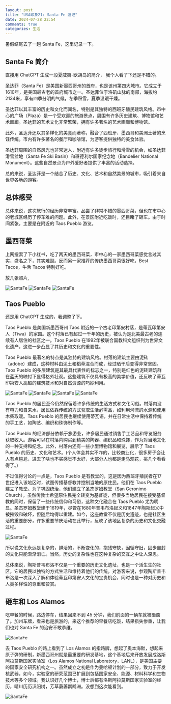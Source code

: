 ```yaml
---
layout: post
title: "USA印象21: Santa Fe 游记"
date: 2024-07-28 22:54
comments: true
categories: 生活
---
```


暑假结尾去了一趟 Santa Fe，这里记录一下。

<!--more-->

## Santa Fe 简介

直接用 ChatGPT 生成一段夏威夷-欧胡岛的简介， 我个人看了下还是不错的。

圣达菲（Santa Fe）是美国新墨西哥州的首府，也是该州第四大城市。它成立于1610年，是美国最古老的首府城市之一。圣达菲位于洛矶山脉的南部，海拔约2134米，享有四季分明的气候，冬季积雪，夏季温暖干燥。

圣达菲以其丰富的历史和文化而闻名，特别是其独特的西班牙殖民建筑风格。市中心的广场（Plaza）是一个受欢迎的旅游景点，周围有许多历史建筑、博物馆和艺术画廊。圣达菲的艺术文化非常繁荣，拥有许多著名的艺术画廊和博物馆。

此外，圣达菲还以其多样化的美食而著称，融合了西班牙、墨西哥和美洲土著的烹饪传统。市内有许多著名的餐厅和咖啡馆，为游客提供独特的美食体验。

圣达菲周围的自然风光也非常迷人，附近有许多徒步旅行和滑雪的机会，如圣达菲滑雪盆地（Santa Fe Ski Basin）和班德利尔国家纪念地（Bandelier National Monument）。这些自然景点为户外爱好者提供了丰富的活动选择。

总的来说，圣达菲是一个结合了历史、文化、艺术和自然美景的城市，吸引着来自世界各地的游客。

## 总体感受

总体来说，这次旅行的经历非常丰富。品尝了非常不错的墨西哥菜，但也在市中心的老城区经历了停车难的问题。此外，在景区附近吃饭时，还目睹了砸车。由于时间紧张，主要是在附近的 Taos Pueblo 游览。

## 墨西哥菜

上网搜索了下小红书，吃了两天的墨西哥菜，市中心的一家墨西哥菜感觉言过其实，盛名之下，其实难副。反而另一家推荐的传统墨西哥菜很好吃，Best Tacos，牛舌 Tacos 特别好吃。

放几张照片,

![SantaFe](/images/SantaFe/food1.jpeg)
![SantaFe](/images/SantaFe/food2.jpeg)
![SantaFe](/images/SantaFe/food3.jpeg)

## Taos Pueblo

还是用 ChatGPT 生成的，我调整了下。

Taos Pueblo 是美国新墨西哥州 Taos 附近的一个古老印第安村落，是蒂瓦印第安人（Tiwa）的家园。这个村落已有超过一千年的历史，被认为是北美最古老的连续有人居住的社区之一。Taos Pueblo 在1992年被联合国教科文组织列为世界文化遗产，这进一步凸显了其历史和文化的重要性。

Taos Pueblo 最著名的特点是其独特的建筑风格。村落的建筑主要由泥砖（adobe）建成，这种材料由泥土和稻草混合而成，经过晒干后变得非常坚固。Taos Pueblo 的多层建筑是其最具代表性的标志之一，特别是红色的泥砖建筑群在蓝天的映衬下显得格外壮观。这些建筑不仅具有极高的美学价值，还反映了蒂瓦印第安人高超的建筑技术和对自然资源的巧妙利用。

![SantaFe](/images/SantaFe/TaosPueblo2.jpeg)
![SantaFe](/images/SantaFe/TaosPueblo3.jpeg)
![SantaFe](/images/SantaFe/TaosPueblo4.jpeg)
![SantaFe](/images/SantaFe/TaosPueblo4.jpeg)

Taos Pueblo 的居民至今仍然保留着许多传统的生活方式和文化习俗。村落内没有电力和自来水，居民依靠传统的方式获取生活必需品，如利用河流的水源和使用木柴取暖。Taos Pueblo 的居民也继续使用蒂瓦语，并在日常生活中保持着传统的手工艺，如陶艺、编织和珠饰制作等。

Taos Pueblo 的经济部分依赖于旅游业，许多居民通过销售手工艺品和导览服务获取收入。游客可以在村落内购买到精美的陶器、编织品和珠饰，作为对当地文化的一种支持和纪念。此外，村落内还有一些小型博物馆和展览，展示了 Taos Pueblo 的历史、文化和艺术。(个人体会其实不咋的，比较商业化，很多房子会让人有点尴尬，进去了啥也不买感觉不太好，大部分人也都是走马观花，挑几个看看得了。)

不过值得讨论的一点是，Taos Pueblo 是有教堂的，这是因为西班牙殖民者在17世纪进入该地区时，试图传播基督教并控制当地的原住民。他们在 Taos Pueblo 建立了教堂。为了巩固统治，他们建立了圣杰罗姆教堂（San Geronimo Church）。虽然传教士希望原住民完全转变为基督徒，但很多当地居民在接受基督教的同时，保留了一些传统信仰和习俗，这种文化融合在 Taos Pueblo 尤为明显。圣杰罗姆教堂建于1619年，尽管在1680年普韦布洛起义和1847年陶斯起义中被摧毁和破坏，但随后均得以重建。如今，这座教堂不仅是历史遗迹，也是社区生活的重要部分，许多重要节庆活动在此举行，反映了该地区复杂的历史和文化交融过程。

![SantaFe](/images/SantaFe/TaosPueblo1.jpeg)

所以说文化永远是复杂的，鲜活的，不断变化的，抱残守缺，因循守旧，固步自封的文化只能渐渐消亡。当然，历史的复杂性也在这种复杂的交互之中让人深思。

总体来说，陶斯普韦布洛不仅是一个重要的历史文化遗址，也是一个活生生的社区，它的居民以独特的方式生活和维持着他们的传统。对游客来说，参观陶斯普韦布洛是一次深入了解和体验蒂瓦印第安人文化的宝贵机会，同时也是一种对历史和人类多样性的尊重和赞赏。

## 砸车和 Los Alamos

吃早餐的时候，路边停车，结果回来不到 45 分钟，我们前面的一辆车就被砸窗了。加州车牌，看来也是旅游的，来这个推荐的早餐店吃饭，结果损失惨重，让我们也对 Santa Fe 的治安不敢恭维。

![SantaFe](/images/SantaFe/carBroken.jpg)

去 Taos Pueblo 的路上看到了 Los Alamos 的指路牌，想起了奥本海默，想起来原子弹的研制，新墨西哥州就是最重要的研发基地，这个基地后来开放发展成洛斯阿拉莫斯国家实验室（Los Alamos National Laboratory，LANL），是美国主要的国家安全研究机构之一。虽然成立之初是作为曼哈顿计划的一部分，致力于开发核武器，如今，实验室的研究范围已扩展到包括国家安全、能源、材料科学和生物技术等多个领域。我认识好几个博士，博士后都有洛斯阿拉莫斯国家实验室的经历，晴川历历汉阳树，芳草萋萋鹦鹉洲。没想到这次能看到。

![SantaFe](/images/SantaFe/LosAlamos.jpeg)



